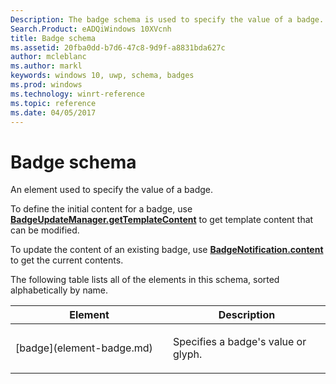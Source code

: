 ```yaml
---
Description: The badge schema is used to specify the value of a badge.
Search.Product: eADQiWindows 10XVcnh
title: Badge schema
ms.assetid: 20fba0dd-b7d6-47c8-9d9f-a8831bda627c
author: mcleblanc
ms.author: markl
keywords: windows 10, uwp, schema, badges
ms.prod: windows
ms.technology: winrt-reference
ms.topic: reference
ms.date: 04/05/2017
---
```


# Badge schema


An element used to specify the value of a badge.

To define the initial content for a badge, use [**BadgeUpdateManager.getTemplateContent**](https://msdn.microsoft.com/library/windows/apps/br208536) to get template content that can be modified.

To update the content of an existing badge, use [**BadgeNotification.content**](https://msdn.microsoft.com/library/windows/apps/br208528) to get the current contents.

The following table lists all of the elements in this schema, sorted alphabetically by name.

<table>
<colgroup>
<col width="50%" />
<col width="50%" />
</colgroup>
<thead>
<tr class="header">
<th>Element</th>
<th>Description</th>
</tr>
</thead>
<tbody>
<tr class="odd">
<td>[badge](element-badge.md)</td>
<td><p>Specifies a badge's value or glyph.</p></td>
</tr>
</tbody>
</table>

 

 

 



